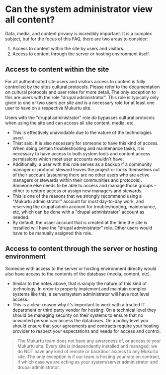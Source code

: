 # Can the system administrator view all content?

Data, media, and content privacy is incredibly important. It is a complex subject, but for the focus of this FAQ, there are two areas to consider:
1) Access to content within the site by users and visitors.
2) Access to content through the server or hosting environment itself.

## Access to content within the site

For all authenticated site users and visitors access to content is fully controlled by the sites cultural protocols. Please refer to the documentation on cultural protocols and user roles for more detail. The only exception to this are users with the role "drupal administrator".  This role is typically only given to one or two users per site and is a necessary role for at least one user to have on a respective Mukurtu site.

Users with the "drupal administrator" role *do* bypasses cultural protocols when using the site and can access all site content, media, etc.
- This is effectively unavoidable due to the nature of the technologies used.
- Thiat said, it is also necessary for someone to have this kind of access. When doing certain troubleshooting and maintenance tasks, it is necessary to have access to both system tools and content access permissions which most user accounts wouldn't have.
- Additionally, a user with this role serves as a backup if a community manager or protocol steward leaves the project or locks themselves out of their account (assuming there are no other users who are active managers or stewards within their communities and protocols). Someone else needs to be able to access and manage those groups - either to restore access or assign new managers and stewards.
- This is one of the reasons that we strongly recommend using a "Mukurtu administrator" account for most day-to-day work, and reserving the drupal admin account for troubleshooting, maintenance, etc, which can be done with a "drupal administrator" account as needed.
- By default, the usaer account that is created at the time the site is installed will have the "drupal administrator" role. Other users would have to be manually assigned this role.

## Access to content through the server or hosting environment

Someone with access to the server or hosting environment directly would also have access to the contents of the database (media, content, etc).
- Similar to the notes above, that is simply the nature of this kind of technology. In order to properly implement and maintain complex systems like this, a server/system administrator will have root level access.
- This is a clear reason why it's important to work with a trsuted IT department or third party vendor for hosting. On a technical level they should be managing security on their systems to ensure that no unwanted person can access the databases. On a policy level you should ensure that your agreements and contracts require your hosting provider to respect your expectations and needs for access and control.

> The Mukurtu team does not have any awareness of, or access to your Mukurtu site. Every site is independently installed and managed; we do NOT have any kind of remote or backdoor access to any Mukurtu site. The only exception is if our team is hosting your site on contract, if which case we are acting as your system/server administrator and drupal administrator.
